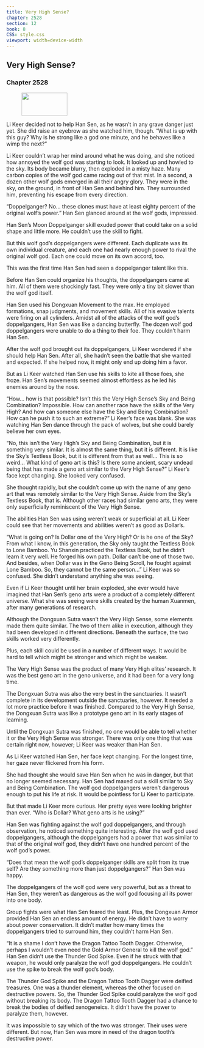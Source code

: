 ```yaml
---
title: Very High Sense?
chapter: 2528
section: 12
book: 8
CSS: style.css
viewport: width=device-width
---
```


## Very High Sense?

### Chapter 2528

<figure>
	<img src="../Images/gem.gif" alt="" id="gem" width="120" height="60" />
</figure>

Li Keer decided not to help Han Sen, as he wasn’t in any grave danger just yet. She did raise an eyebrow as she watched him, though. “What is up with this guy? Why is he strong like a god one minute, and he behaves like a wimp the next?”

Li Keer couldn’t wrap her mind around what he was doing, and she noticed how annoyed the wolf god was starting to look. It looked up and howled to the sky. Its body became blurry, then exploded in a misty haze. Many carbon copies of the wolf god came racing out of that mist. In a second, a dozen other wolf gods emerged in all their angry glory. They were in the sky, on the ground, in front of Han Sen and behind him. They surrounded him, preventing his escape from every direction.

“Doppelganger? No… these clones must have at least eighty percent of the original wolf’s power.” Han Sen glanced around at the wolf gods, impressed.

Han Sen’s Moon Doppelganger skill exuded power that could take on a solid shape and little more. He couldn’t use the skill to fight.

But this wolf god’s doppelgangers were different. Each duplicate was its own individual creature, and each one had nearly enough power to rival the original wolf god. Each one could move on its own accord, too.

This was the first time Han Sen had seen a doppelganger talent like this.

Before Han Sen could organize his thoughts, the doppelgangers came at him. All of them were shockingly fast. They were only a tiny bit slower than the wolf god itself.

Han Sen used his Dongxuan Movement to the max. He employed formations, snap judgments, and movement skills. All of his evasive talents were firing on all cylinders. Amidst all of the attacks of the wolf god’s doppelgangers, Han Sen was like a dancing butterfly. The dozen wolf god doppelgangers were unable to do a thing to their foe. They couldn’t harm Han Sen.

After the wolf god brought out its doppelgangers, Li Keer wondered if she should help Han Sen. After all, she hadn’t seen the battle that she wanted and expected. If she helped now, it might only end up doing him a favor.

But as Li Keer watched Han Sen use his skills to kite all those foes, she froze. Han Sen’s movements seemed almost effortless as he led his enemies around by the nose.

“How… how is that possible? Isn’t this the Very High Sense’s Sky and Being Combination? Impossible. How can another race have the skills of the Very High? And how can someone else have the Sky and Being Combination? How can he push it to such an extreme?” Li Keer’s face was blank. She was watching Han Sen dance through the pack of wolves, but she could barely believe her own eyes.

“No, this isn’t the Very High’s Sky and Being Combination, but it is something very similar. It is almost the same thing, but it is different. It is like the Sky’s Textless Book, but it is different from that as well… This is so weird… What kind of geno art is this? Is there some ancient, scary undead being that has made a geno art similar to the Very High Sense?” Li Keer’s face kept changing. She looked very confused.

She thought rapidly, but she couldn’t come up with the name of any geno art that was remotely similar to the Very High Sense. Aside from the Sky’s Textless Book, that is. Although other races had similar geno arts, they were only superficially reminiscent of the Very High Sense.

The abilities Han Sen was using weren’t weak or superficial at all. Li Keer could see that her movements and abilities weren’t as good as Dollar’s.

“What is going on? Is Dollar one of the Very High? Or is he one of the Sky? From what I know, in this generation, the Sky only taught the Textless Book to Lone Bamboo. Yu Shanxin practiced the Textless Book, but he didn’t learn it very well. He forged his own path. Dollar can’t be one of those two. And besides, when Dollar was in the Geno Being Scroll, he fought against Lone Bamboo. So, they cannot be the same person…” Li Keer was so confused. She didn’t understand anything she was seeing.

Even if Li Keer thought until her brain exploded, she ever would have imagined that Han Sen’s geno arts were a product of a completely different universe. What she was seeing were skills created by the human Xuanmen, after many generations of research.

Although the Dongxuan Sutra wasn’t the Very High Sense, some elements made them quite similar. The two of them alike in execution, although they had been developed in different directions. Beneath the surface, the two skills worked very differently.

Plus, each skill could be used in a number of different ways. It would be hard to tell which might be stronger and which might be weaker.

The Very High Sense was the product of many Very High elites’ research. It was the best geno art in the geno universe, and it had been for a very long time.

The Dongxuan Sutra was also the very best in the sanctuaries. It wasn’t complete in its development outside the sanctuaries, however. It needed a lot more practice before it was finished. Compared to the Very High Sense, the Dongxuan Sutra was like a prototype geno art in its early stages of learning.

Until the Dongxuan Sutra was finished, no one would be able to tell whether it or the Very High Sense was stronger. There was only one thing that was certain right now, however; Li Keer was weaker than Han Sen.

As Li Keer watched Han Sen, her face kept changing. For the longest time, her gaze never flickered from his form.

She had thought she would save Han Sen when he was in danger, but that no longer seemed necessary. Han Sen had maxed out a skill similar to Sky and Being Combination. The wolf god doppelgangers weren’t dangerous enough to put his life at risk. It would be pointless for Li Keer to participate.

But that made Li Keer more curious. Her pretty eyes were looking brighter than ever. “Who is Dollar? What geno arts is he using?”

Han Sen was fighting against the wolf god doppelgangers, and through observation, he noticed something quite interesting. After the wolf god used doppelgangers, although the doppelgangers had a power that was similar to that of the original wolf god, they didn’t have one hundred percent of the wolf god’s power.

“Does that mean the wolf god’s doppelganger skills are split from its true self? Are they something more than just doppelgangers?” Han Sen was happy.

The doppelgangers of the wolf god were very powerful, but as a threat to Han Sen, they weren’t as dangerous as the wolf god focusing all its power into one body.

Group fights were what Han Sen feared the least. Plus, the Dongxuan Armor provided Han Sen an endless amount of energy. He didn’t have to worry about power conservation. It didn’t matter how many times the doppelgangers tried to surround him, they couldn’t harm Han Sen.

“It is a shame I don’t have the Dragon Tattoo Tooth Dagger. Otherwise, perhaps I wouldn’t even need the Gold Armor General to kill the wolf god.” Han Sen didn’t use the Thunder God Spike. Even if he struck with that weapon, he would only paralyze the wolf god doppelgangers. He couldn’t use the spike to break the wolf god’s body.

The Thunder God Spike and the Dragon Tattoo Tooth Dagger were deified treasures. One was a thunder element, whereas the other focused on destructive powers. So, the Thunder God Spike could paralyze the wolf god without breaking its body. The Dragon Tattoo Tooth Dagger had a chance to break the bodies of deified xenogeneics. It didn’t have the power to paralyze them, however.

It was impossible to say which of the two was stronger. Their uses were different. But now, Han Sen was more in need of the dragon tooth’s destructive power.